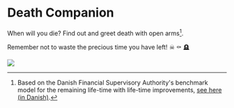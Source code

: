 # Death Companion

When will you die? Find out and greet death with open arms[^1].

Remember not to waste the precious time you have left! ☠ ⚰️ 🪦

<img src="https://cdn.mos.cms.futurecdn.net/syoaGVR9PZfaPwDWBPDP9C.jpg">

[^1]: Based on the Danish Financial Supervisory Authority's benchmark model for the remaining life-time with life-time improvements, [see here (in Danish)](https://www.finanstilsynet.dk/tal-og-fakta/oplysninger-for-virksomheder/oplysningstal-om-forsikring-og-pension/levetidsmodel).

